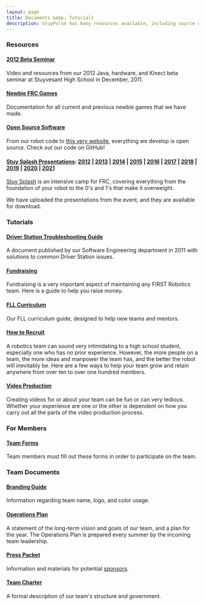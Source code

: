 ```yaml
---
layout: page
title: Documents &amp; Tutorials
description: StuyPulse has many resources available, including source code, documents, and tutorials on a variety of subjects.
---
```


<div class="row">
<div markdown="1" class="span8">

### Resources

#### [2012 Beta Seminar](/resources/2012betaseminar/)

Video and resources from our 2012 Java, hardware, and Kinect beta seminar at Stuyvesant High School in December, 2011.

#### [Newbie FRC Games](/resources/newbiegames/)

Documentation for all current and previous newbie games that we have made.

#### [Open Source Software](https://github.com/StuyPulse)

From our robot code to [this very website](/about/website/), everything we develop is open source. Check out our code on GitHub!

#### [Stuy Splash Presentations](/community/projects/stuysplash/): [2012](/resources/stuysplash2012/) | [2013](/resources/stuysplash2013/) | [2014](/resources/stuysplash2014/) | [2015](/resources/stuysplash2015) | [2016](/resources/stuysplash2016) | [2017](/resources/stuysplash2017) | [2018](/resources/stuysplash2018) | [2019](/resources/stuysplash2019) | [2020](/resources/stuysplash2020) | [2021](/resources/stuysplash2021)

[Stuy Splash](/community/projects/stuysplash/) is an intensive camp for FRC, covering everything from the foundation of your robot to the 0's and 1's that make it overweight.

We have uploaded the presentations from the event, and they are available for download.

### Tutorials

#### [Driver Station Troubleshooting Guide](/downloads/docs/694TroubleshootingGuide.pdf)

A document published by our Software Engineering department in 2011 with solutions to common Driver Station issues.

#### [Fundraising](/resources/tutorials/fundraising/)

Fundraising is a very important aspect of maintaining any FIRST Robotics team. Here is a guide to help you raise money.

#### [FLL Curriculum](/resources/tutorials/fll/)

Our FLL curriculum guide, designed to help new teams and mentors.

#### [How to Recruit](/resources/tutorials/recruitment/)

A robotics team can sound very intimidating to a high school student, especially one who has no prior experience. However, the more people on a team, the more ideas and manpower the team has, and the better the robot will inevitably be. Here are a few ways to help your team grow and retain anywhere from over ten to over one hundred members.

#### [Video Production](/resources/tutorials/videoproduction/)

Creating videos for or about your team can be fun or can very tedious. Whether your experience are one or the other is dependent on how you carry out all the parts of the video production process.

</div>
<div markdown="1" class="span4">

### For Members

#### [Team Forms](/resources/forms/)

Team members must fill out these forms in order to participate on the team.


### Team Documents

#### [Branding Guide](/downloads/teamdocs/BrandingGuide2016-2017.pdf)

Information regarding team name, logo, and color usage.

#### [Operations Plan](/downloads/teamdocs/2016-2017OpsPlan.pdf)

A statement of the long-term vision and goals of our team, and a plan for the year. The Operations Plan is prepared every summer by the incoming team leadership.

#### [Press Packet](https://stuypulse.nyc3.cdn.digitaloceanspaces.com/site/sponsorships/2018SponsorshipPacket.pdf)

Information and materials for potential [sponsors](/sponsors/).

#### [Team Charter](https://charter.stuypulse.com)

A formal description of our team's structure and government.

</div>
</div>